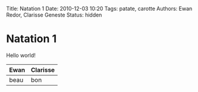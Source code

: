 Title: Natation 1
Date: 2010-12-03 10:20
Tags: patate, carotte
Authors: Ewan Redor, Clarisse Geneste
Status: hidden

# Natation 1

Hello world!

| Ewan   | Clarisse |
| -----  | -----    |
| beau   | bon      |

